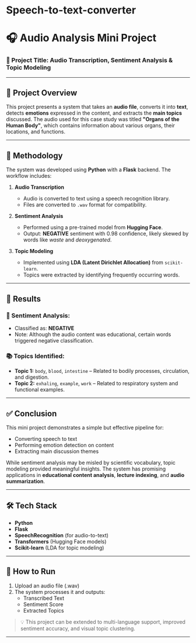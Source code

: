# Speech-to-text-converter
# 🎧 Audio Analysis Mini Project

### 📁 Project Title: Audio Transcription, Sentiment Analysis & Topic Modeling  

---

## 📌 Project Overview

This project presents a system that takes an **audio file**, converts it into **text**, detects **emotions** expressed in the content, and extracts the **main topics** discussed. The audio used for this case study was titled **"Organs of the Human Body"**, which contains information about various organs, their locations, and functions.

---

## 🧪 Methodology

The system was developed using **Python** with a **Flask** backend. The workflow includes:

1. **Audio Transcription**  
   - Audio is converted to text using a speech recognition library.
   - Files are converted to `.wav` format for compatibility.
   
2. **Sentiment Analysis**  
   - Performed using a pre-trained model from **Hugging Face**.
   - Output: **NEGATIVE** sentiment with 0.98 confidence, likely skewed by words like *waste* and *deoxygenated*.

3. **Topic Modeling**  
   - Implemented using **LDA (Latent Dirichlet Allocation)** from `scikit-learn`.
   - Topics were extracted by identifying frequently occurring words.

---

## 🧾 Results

### 💬 Sentiment Analysis:
- Classified as: **NEGATIVE**  
- Note: Although the audio content was educational, certain words triggered negative classification.

### 📚 Topics Identified:
- **Topic 1:** `body`, `blood`, `intestine` – Related to bodily processes, circulation, and digestion.
- **Topic 2:** `exhaling`, `example`, `work` – Related to respiratory system and functional examples.

---

## ✅ Conclusion

This mini project demonstrates a simple but effective pipeline for:
- Converting speech to text
- Performing emotion detection on content
- Extracting main discussion themes

While sentiment analysis may be misled by scientific vocabulary, topic modeling provided meaningful insights. The system has promising applications in **educational content analysis**, **lecture indexing**, and **audio summarization**.

---

## 🛠️ Tech Stack

- **Python**
- **Flask**
- **SpeechRecognition** (for audio-to-text)
- **Transformers** (Hugging Face models)
- **Scikit-learn** (LDA for topic modeling)

---

## 📁 How to Run

1. Upload an audio file (.wav)
2. The system processes it and outputs:
   - Transcribed Text
   - Sentiment Score
   - Extracted Topics

> 💡 This project can be extended to multi-language support, improved sentiment accuracy, and visual topic clustering.

---


